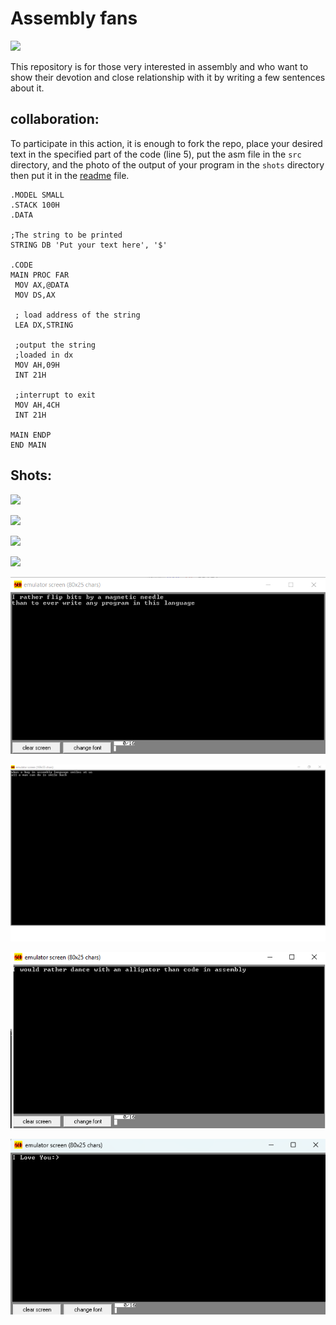 # Assembly fans
<img src="shots/photo12104283647.jpg" width = "60%">

This repository is for those very interested in assembly and who want to show their devotion and close relationship with it by writing a few sentences about it.

## collaboration:
To participate in this action, it is enough to fork the repo, place your desired text in the specified part of the code (line 5), put the asm file in the `src` directory, and the photo of the output of your program in the `shots` directory then put it in the [readme](README.md) file.
```assembly
.MODEL SMALL  
.STACK 100H  
.DATA  
  
;The string to be printed  
STRING DB 'Put your text here', '$'
  
.CODE  
MAIN PROC FAR  
 MOV AX,@DATA  
 MOV DS,AX  
  
 ; load address of the string  
 LEA DX,STRING  
  
 ;output the string 
 ;loaded in dx  
 MOV AH,09H 
 INT 21H  
  
 ;interrupt to exit
 MOV AH,4CH 
 INT 21H  
  
MAIN ENDP  
END MAIN
```



## Shots:
![](shots/1.png)
<br>

![](shots/2.png)
<br>

![](shots/3.png)
<br>

![](shots/4.png)
<br>

![](shots/5.png)
<br>

![](shots/6.png)
<br>

![](shots/7.bmp)
<br>

![](shots/8.png)
<br>
